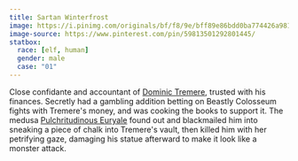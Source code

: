 ```yaml
---
title: Sartan Winterfrost
image: https://i.pinimg.com/originals/bf/f8/9e/bff89e86bdd0ba774426a981d16ade07.jpg
image-source: https://www.pinterest.com/pin/59813501292801445/
statbox:
  race: [elf, human]
  gender: male
  case: "01"
---
```


Close confidante and accountant of [Dominic Tremere](dominic-tremere), trusted with his finances. Secretly had a gambling addition betting on Beastly Colosseum fights with Tremere's money, and was cooking the books to support it. The medusa [Pulchritudinous Euryale](pulchritudinous-euryale) found out and blackmailed him into sneaking a piece of chalk into Tremere's vault, then killed him with her petrifying gaze, damaging his statue afterward to make it look like a monster attack.
